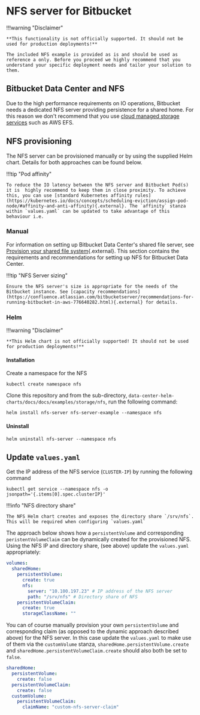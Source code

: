 # NFS server for Bitbucket
!!!warning "Disclaimer"

    **This functionality is not officially supported. It should not be used for production deployments!**
    
    The included NFS example is provided as is and should be used as reference a only. Before you proceed we highly recommend that you understand your specific deployment needs and tailor your solution to them.

## Bitbucket Data Center and NFS
Due to the high performance requirements on IO operations, Bitbucket needs a dedicated NFS server providing persistence for a shared home. For this reason 
we don't recommend that you use [cloud managed storage services](https://confluence.atlassian.com/bitbucketserver/supported-platforms-776640981.html#Supportedplatforms-cloudplatformsCloudPlatforms) such as AWS EFS.
 
## NFS provisioning
The NFS server can be provisioned manually or by using the supplied Helm chart. Details for both approaches can be found below.

!!!tip "Pod affinity"

    To reduce the IO latency between the NFS server and Bitbucket Pod(s) it is  highly recommend to keep them in close proximity. To achieve this, you can use [standard Kubernetes affinity rules](https://kubernetes.io/docs/concepts/scheduling-eviction/assign-pod-node/#affinity-and-anti-affinity){.external}. The `affinity` stanza within `values.yaml` can be updated to take advantage of this behaviour i.e.

### Manual
For information on setting up Bitbucket Data Center's shared file server, see [Provision your shared file system](https://confluence.atlassian.com/bitbucketserver/install-bitbucket-data-center-872139817.html#InstallBitbucketDataCenter-nfs){.external}. 
This section contains the requirements and recommendations for setting up NFS for Bitbucket Data Center.

!!!tip "NFS Server sizing"

    Ensure the NFS server's size is appropriate for the needs of the Bitbucket instance. See [capacity recommendations](https://confluence.atlassian.com/bitbucketserver/recommendations-for-running-bitbucket-in-aws-776640282.html){.external} for details.

### Helm
!!!warning "Disclaimer"

    **This Helm chart is not officially supported! It should not be used for production deployments!**

#### Installation
Create a namespace for the NFS
```shell
kubectl create namespace nfs
```
Clone this repository and from the sub-directory, `data-center-helm-charts/docs/docs/examples/storage/nfs`, run the following command:
```shell
helm install nfs-server nfs-server-example --namespace nfs
```

#### Uninstall
```shell
helm uninstall nfs-server --namespace nfs
```

## Update `values.yaml`
Get the IP address of the NFS service (`CLUSTER-IP`) by running the following command
```shell
kubectl get service --namespace nfs -o jsonpath='{.items[0].spec.clusterIP}'
```
!!!info "NFS directory share"

    The NFS Helm chart creates and exposes the directory share `/srv/nfs`. This will be required when configuring `values.yaml` 
The approach below shows how a `persistentVolume` and corresponding `peristentVolumeClaim` can be dynamically created for the provisioned NFS. Using the NFS IP and directory share, (see above) update the `values.yaml` appropriately:
```yaml
volumes:
  sharedHome:
    persistentVolume:
      create: true
      nfs:
        server: "10.100.197.23" # IP address of the NFS server 
        path: "/srv/nfs" # Directory share of NFS
    persistentVolumeClaim:
      create: true
      storageClassName: ""
```
You can of course manually provision your own `persistentVolume` and corresponding claim (as opposed to the dynamic approach described above) for the NFS server. In this case update the `values.yaml` to make use of them via the `customVolume` stanza, `sharedHome.persistentVolume.create` and `sharedHome.persistentVolumeClaim.create` should also both be set to `false`.
```yaml
sharedHome:
  persistentVolume:
    create: false
  persistentVolumeClaim:
    create: false
  customVolume: 
    persistentVolumeClaim:
      claimName: "custom-nfs-server-claim"
```
